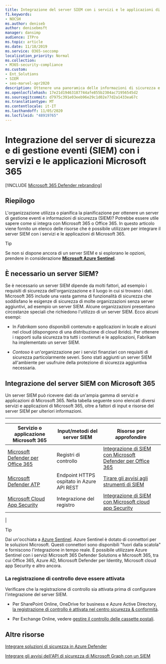 ```yaml
---
title: Integrazione del server SIEM con i servizi e le applicazioni di Microsoft 365
f1.keywords:
- NOCSH
ms.author: deniseb
author: denisebmsft
manager: dansimp
audience: ITPro
ms.topic: article
ms.date: 11/18/2019
ms.service: O365-seccomp
localization_priority: Normal
ms.collection:
- M365-security-compliance
ms.custom:
- Ent_Solutions
- SIEM
- seo-marvel-apr2020
description: Ottenere una panoramica delle informazioni di sicurezza e dell'integrazione del server di gestione eventi (SIEM) con i servizi e le applicazioni cloud di Microsoft 365
ms.openlocfilehash: 17e21d19463187744afe855b2304ac71956545d2
ms.sourcegitcommit: d7975c391e03eeb96e29c1d02e77d2a1433ea67c
ms.translationtype: MT
ms.contentlocale: it-IT
ms.lasthandoff: 11/05/2020
ms.locfileid: "48919765"
---
```

# <a name="security-information-and-event-management-siem-server-integration-with-microsoft-365-services-and-applications"></a>Integrazione del server di sicurezza e di gestione eventi (SIEM) con i servizi e le applicazioni Microsoft 365

[!INCLUDE [Microsoft 365 Defender rebranding](../includes/microsoft-defender-for-office.md)]


## <a name="summary"></a>Riepilogo

L'organizzazione utilizza o pianifica la pianificazione per ottenere un server di gestione eventi e informazioni di sicurezza (SIEM)? Potrebbe essere utile sapere come si integra con Microsoft 365 o Office 365. In questo articolo viene fornito un elenco delle risorse che è possibile utilizzare per integrare il server SIEM con i servizi e le applicazioni di Microsoft 365.

> [!TIP]
> Se non si dispone ancora di un server SIEM e si esplorano le opzioni, prendere in considerazione **[Microsoft Azure Sentinel](https://docs.microsoft.com/azure/sentinel/overview)**.

## <a name="do-i-need-a-siem-server"></a>È necessario un server SIEM?

Se è necessario un server SIEM dipende da molti fattori, ad esempio i requisiti di sicurezza dell'organizzazione e il luogo in cui si trovano i dati. Microsoft 365 include una vasta gamma di funzionalità di sicurezza che soddisfano le esigenze di sicurezza di molte organizzazioni senza server aggiuntivi, ad esempio un server SIEM. Alcune organizzazioni presentano circostanze speciali che richiedono l'utilizzo di un server SIEM. Ecco alcuni esempi:

- In *Fabrikam* sono disponibili contenuto e applicazioni in locale e alcuni nel cloud (dispongono di una distribuzione di cloud ibrido). Per ottenere i rapporti sulla sicurezza tra tutti i contenuti e le applicazioni, Fabrikam ha implementato un server SIEM.

- *Contoso* è un'organizzazione per i servizi finanziari con requisiti di sicurezza particolarmente severi. Sono stati aggiunti un server SIEM all'ambiente per usufruire della protezione di sicurezza aggiuntiva necessaria.

## <a name="siem-server-integration-with-microsoft-365"></a>Integrazione del server SIEM con Microsoft 365

Un server SIEM può ricevere dati da un'ampia gamma di servizi e applicazioni di Microsoft 365. Nella tabella seguente sono elencati diversi servizi e applicazioni di Microsoft 365, oltre a fattori di input e risorse del server SIEM per ulteriori informazioni.

****

|Servizio o applicazione Microsoft 365|Input/metodi del server SIEM|Risorse per approfondire|
|---|---|---|
|[Microsoft Defender per Office 365](office-365-atp.md)|Registri di controllo|[Integrazione di SIEM con Microsoft Defender per Office 365](siem-integration-with-office-365-ti.md)|
|[Microsoft Defender ATP](https://docs.microsoft.com/windows/security/threat-protection/)|Endpoint HTTPS ospitato in Azure <br/>API REST|[Tirare gli avvisi agli strumenti di SIEM](https://docs.microsoft.com/windows/security/threat-protection/microsoft-defender-atp/configure-siem)|
|[Microsoft Cloud App Security](https://docs.microsoft.com/cloud-app-security/what-is-cloud-app-security)|Integrazione del registro|[Integrazione di SIEM con Microsoft cloud app Security](https://docs.microsoft.com/cloud-app-security/siem)|
|

> [!TIP]
> Dai un'occhiata a [Azure Sentinel](https://docs.microsoft.com/azure/sentinel/overview). Azure Sentinel è dotato di connettori per le soluzioni Microsoft. Questi connettori sono disponibili "fuori dalla scatola" e forniscono l'integrazione in tempo reale. È possibile utilizzare Azure Sentinel con i servizi Microsoft 365 Defender Solutions e Microsoft 365, tra cui Office 365, Azure AD, Microsoft Defender per Identity, Microsoft cloud app Security e altro ancora.

### <a name="audit-logging-must-be-turned-on"></a>La registrazione di controllo deve essere attivata

Verificare che la registrazione di controllo sia attivata prima di configurare l'integrazione del server SIEM.

- Per SharePoint Online, OneDrive for business e Azure Active Directory, [la registrazione di controllo è attivata nel centro sicurezza & conformità](../../compliance/turn-audit-log-search-on-or-off.md).

- Per Exchange Online, vedere [gestire il controllo delle cassette postali](../../compliance/enable-mailbox-auditing.md).

## <a name="more-resources"></a>Altre risorse

[Integrare soluzioni di sicurezza in Azure Defender](https://docs.microsoft.com/azure/security-center/security-center-partner-integration#exporting-data-to-a-siem)

[Integrare gli avvisi dell'API di sicurezza di Microsoft Graph con un SIEM](https://docs.microsoft.com/graph/security-integration)
